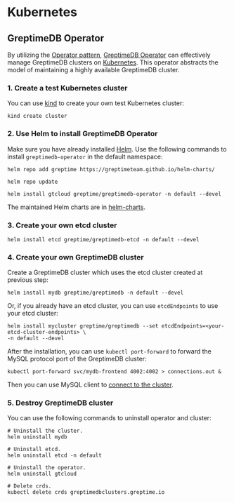 # Kubernetes
<!-- TODO how to apply yaml config -->
<!-- Besides Kubernetes command line tool `kubectl`, `helm` and `gtctl` can also be used to manage GreptimeDB clusters.

## Kubectl

You can create your own cluster as easily as possible by using `kubectl`:

```shell
cat <<EOF | kubectl apply -f -
apiVersion: greptime.io/v1alpha1
kind: GreptimeDBCluster
metadata:
  name: basic
spec:
  base:
    main:
      image: greptime/greptimedb
  frontend:
    replicas: 1
  meta:
    replicas: 1
    etcdEndpoints:
      - "etcd.default:2379"
  datanode:
    replicas: 3
EOF
``` -->

## GreptimeDB Operator

By utilizing the [Operator pattern][3], [GreptimeDB Operator][1] can effectively manage GreptimeDB clusters on [Kubernetes][2]. This operator abstracts the model of maintaining a highly available GreptimeDB cluster.

### 1. Create a test Kubernetes cluster

You can use [kind][4] to create your own test  Kubernetes cluster:

```shell
kind create cluster
```

### 2. Use Helm to install GreptimeDB Operator

Make sure you have already installed [Helm][5].  Use the following commands to install
`greptimedb-operator` in the default namespace:

```shell
helm repo add greptime https://greptimeteam.github.io/helm-charts/
```

```shell
helm repo update
```

```shell
helm install gtcloud greptime/greptimedb-operator -n default --devel
```

The maintained Helm charts are in [helm-charts][6].

### 3. Create your own etcd cluster

```shell
helm install etcd greptime/greptimedb-etcd -n default --devel
```

### 4. Create your own GreptimeDB cluster

Create a GreptimeDB cluster which uses the etcd cluster created at previous step:

```shell
helm install mydb greptime/greptimedb -n default --devel
```

Or, if you already have an etcd cluster, you can use `etcdEndpoints` to use your etcd cluster:
  
```shell
helm install mycluster greptime/greptimedb --set etcdEndpoints=<your-etcd-cluster-endpoints> \
-n default --devel
```

After the installation, you can use `kubectl port-forward` to forward the MySQL protocol port of the GreptimeDB cluster:

```shell
kubectl port-forward svc/mydb-frontend 4002:4002 > connections.out &
```

Then you can use MySQL client to [connect to the cluster](/getting-started/try-out-greptimedb.md#Connect).

### 5. Destroy GreptimeDB cluster

You can use the following commands to uninstall operator and cluster:

```shell
# Uninstall the cluster.
helm uninstall mydb
```

```shell
# Uninstall etcd.
helm uninstall etcd -n default
```

```shell
# Uninstall the operator.
helm uninstall gtcloud
```

```shell
# Delete crds.
kubectl delete crds greptimedbclusters.greptime.io
```

[1]: <https://github.com/GreptimeTeam/greptimedb-operator>
[2]: <https://kubernetes.io/>
[3]: <https://kubernetes.io/docs/concepts/extend-kubernetes/operator/>
[4]: <https://kind.sigs.k8s.io/docs/user/quick-start/>
[5]: <https://helm.sh/docs/intro/install/>
[6]: <https://github.com/GreptimeTeam/helm-charts>
